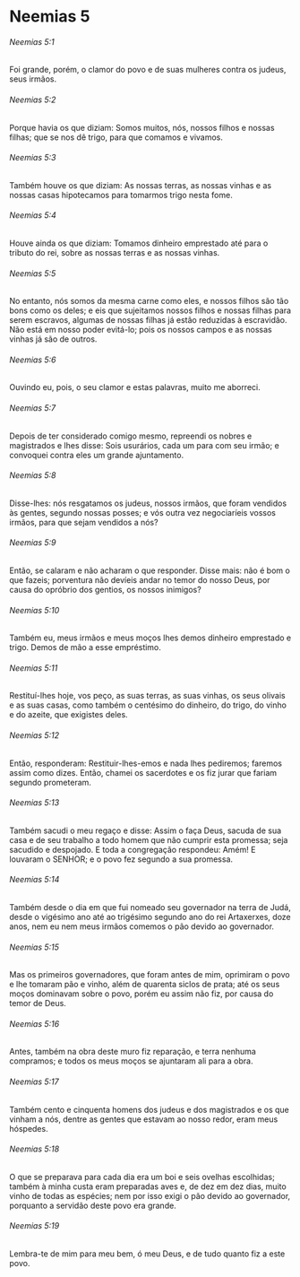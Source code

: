 # Neemias 5

###### Neemias 5:1

Foi grande, porém, o clamor do povo e de suas mulheres contra os judeus, seus irmãos.

###### Neemias 5:2

Porque havia os que diziam: Somos muitos, nós, nossos filhos e nossas filhas; que se nos dê trigo, para que comamos e vivamos.

###### Neemias 5:3

Também houve os que diziam: As nossas terras, as nossas vinhas e as nossas casas hipotecamos para tomarmos trigo nesta fome.

###### Neemias 5:4

Houve ainda os que diziam: Tomamos dinheiro emprestado até para o tributo do rei, sobre as nossas terras e as nossas vinhas.

###### Neemias 5:5

No entanto, nós somos da mesma carne como eles, e nossos filhos são tão bons como os deles; e eis que sujeitamos nossos filhos e nossas filhas para serem escravos, algumas de nossas filhas já estão reduzidas à escravidão. Não está em nosso poder evitá-lo; pois os nossos campos e as nossas vinhas já são de outros.

###### Neemias 5:6

Ouvindo eu, pois, o seu clamor e estas palavras, muito me aborreci.

###### Neemias 5:7

Depois de ter considerado comigo mesmo, repreendi os nobres e magistrados e lhes disse: Sois usurários, cada um para com seu irmão; e convoquei contra eles um grande ajuntamento.

###### Neemias 5:8

Disse-lhes: nós resgatamos os judeus, nossos irmãos, que foram vendidos às gentes, segundo nossas posses; e vós outra vez negociaríeis vossos irmãos, para que sejam vendidos a nós?

###### Neemias 5:9

Então, se calaram e não acharam o que responder. Disse mais: não é bom o que fazeis; porventura não devíeis andar no temor do nosso Deus, por causa do opróbrio dos gentios, os nossos inimigos?

###### Neemias 5:10

Também eu, meus irmãos e meus moços lhes demos dinheiro emprestado e trigo. Demos de mão a esse empréstimo.

###### Neemias 5:11

Restituí-lhes hoje, vos peço, as suas terras, as suas vinhas, os seus olivais e as suas casas, como também o centésimo do dinheiro, do trigo, do vinho e do azeite, que exigistes deles.

###### Neemias 5:12

Então, responderam: Restituir-lhes-emos e nada lhes pediremos; faremos assim como dizes. Então, chamei os sacerdotes e os fiz jurar que fariam segundo prometeram.

###### Neemias 5:13

Também sacudi o meu regaço e disse: Assim o faça Deus, sacuda de sua casa e de seu trabalho a todo homem que não cumprir esta promessa; seja sacudido e despojado. E toda a congregação respondeu: Amém! E louvaram o SENHOR; e o povo fez segundo a sua promessa.

###### Neemias 5:14

Também desde o dia em que fui nomeado seu governador na terra de Judá, desde o vigésimo ano até ao trigésimo segundo ano do rei Artaxerxes, doze anos, nem eu nem meus irmãos comemos o pão devido ao governador.

###### Neemias 5:15

Mas os primeiros governadores, que foram antes de mim, oprimiram o povo e lhe tomaram pão e vinho, além de quarenta siclos de prata; até os seus moços dominavam sobre o povo, porém eu assim não fiz, por causa do temor de Deus.

###### Neemias 5:16

Antes, também na obra deste muro fiz reparação, e terra nenhuma compramos; e todos os meus moços se ajuntaram ali para a obra.

###### Neemias 5:17

Também cento e cinquenta homens dos judeus e dos magistrados e os que vinham a nós, dentre as gentes que estavam ao nosso redor, eram meus hóspedes.

###### Neemias 5:18

O que se preparava para cada dia era um boi e seis ovelhas escolhidas; também à minha custa eram preparadas aves e, de dez em dez dias, muito vinho de todas as espécies; nem por isso exigi o pão devido ao governador, porquanto a servidão deste povo era grande.

###### Neemias 5:19

Lembra-te de mim para meu bem, ó meu Deus, e de tudo quanto fiz a este povo.

